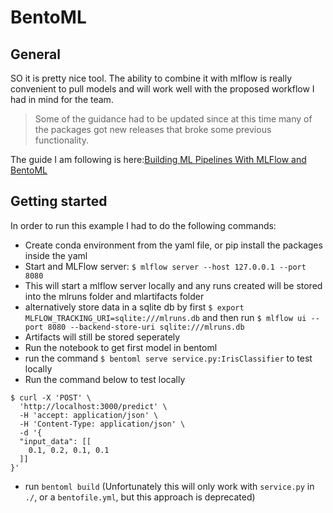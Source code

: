 # BentoML
## General
SO it is pretty nice tool. The ability to combine it with mlflow is really convenient to pull models and will work well with the proposed workflow I had in mind for the team.
> Some of the guidance had to be updated since at this time many of the packages got new releases that broke some previous functionality.

The guide I am following is here:[Building ML Pipelines With MLFlow and BentoML](https://www.bentoml.com/blog/building-ml-pipelines-with-mlflow-and-bentoml)

## Getting started
In order to run this example I had to do the following commands:
* Create conda environment from the yaml file, or pip install the packages inside the yaml
* Start and MLFlow server: `$ mlflow server --host 127.0.0.1 --port 8080`
* This will start a mlflow server locally and any runs created will be stored into the mlruns folder and mlartifacts folder
* alternatively store data in a sqlite db by first `$ export MLFLOW_TRACKING_URI=sqlite:///mlruns.db`
and then run `$ mlflow ui --port 8080 --backend-store-uri sqlite:///mlruns.db`
* Artifacts will still be stored seperately
* Run the notebook to get first model in bentoml
* run the command `$ bentoml serve service.py:IrisClassifier` to test locally
* Run the command below to test locally
```
$ curl -X 'POST' \
  'http://localhost:3000/predict' \
  -H 'accept: application/json' \
  -H 'Content-Type: application/json' \
  -d '{
  "input_data": [[
    0.1, 0.2, 0.1, 0.1
  ]]
}'
```
* run `bentoml build` (Unfortunately this will only work with `service.py` in `./`, or a `bentofile.yml`, but this approach is deprecated)

